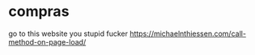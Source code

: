 # compras

go to this website you stupid fucker
https://michaelnthiessen.com/call-method-on-page-load/
